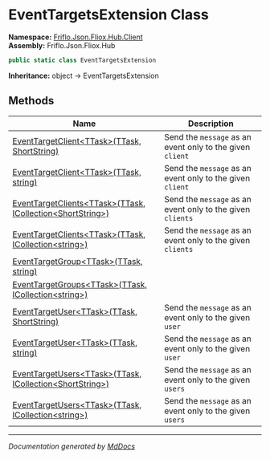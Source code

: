 ﻿<!--  
  <auto-generated>   
    The contents of this file were generated by a tool.  
    Changes to this file may be list if the file is regenerated  
  </auto-generated>   
-->

# EventTargetsExtension Class

**Namespace:** [Friflo.Json.Fliox.Hub.Client](../index.md)  
**Assembly:** Friflo.Json.Fliox.Hub

```csharp
public static class EventTargetsExtension
```

**Inheritance:** object → EventTargetsExtension

## Methods

| Name                                                                                                                                                | Description                                                 |
| --------------------------------------------------------------------------------------------------------------------------------------------------- | ----------------------------------------------------------- |
| [EventTargetClient\<TTask\>(TTask, ShortString)](methods/EventTargetClient.md#eventtargetclientttaskttask-shortstring)                              |  Send the `message` as an event only to the given `client`  |
| [EventTargetClient\<TTask\>(TTask, string)](methods/EventTargetClient.md#eventtargetclientttaskttask-string)                                        |  Send the `message` as an event only to the given `client`  |
| [EventTargetClients\<TTask\>(TTask, ICollection\<ShortString\>)](methods/EventTargetClients.md#eventtargetclientsttaskttask-icollectionshortstring) |  Send the `message` as an event only to the given `clients` |
| [EventTargetClients\<TTask\>(TTask, ICollection\<string\>)](methods/EventTargetClients.md#eventtargetclientsttaskttask-icollectionstring)           |  Send the `message` as an event only to the given `clients` |
| [EventTargetGroup\<TTask\>(TTask, string)](methods/EventTargetGroup.md)                                                                             |                                                             |
| [EventTargetGroups\<TTask\>(TTask, ICollection\<string\>)](methods/EventTargetGroups.md)                                                            |                                                             |
| [EventTargetUser\<TTask\>(TTask, ShortString)](methods/EventTargetUser.md#eventtargetuserttaskttask-shortstring)                                    |  Send the `message` as an event only to the given `user`    |
| [EventTargetUser\<TTask\>(TTask, string)](methods/EventTargetUser.md#eventtargetuserttaskttask-string)                                              |  Send the `message` as an event only to the given `user`    |
| [EventTargetUsers\<TTask\>(TTask, ICollection\<ShortString\>)](methods/EventTargetUsers.md#eventtargetusersttaskttask-icollectionshortstring)       |  Send the `message` as an event only to the given `users`   |
| [EventTargetUsers\<TTask\>(TTask, ICollection\<string\>)](methods/EventTargetUsers.md#eventtargetusersttaskttask-icollectionstring)                 |  Send the `message` as an event only to the given `users`   |

___

*Documentation generated by [MdDocs](https://github.com/ap0llo/mddocs)*
